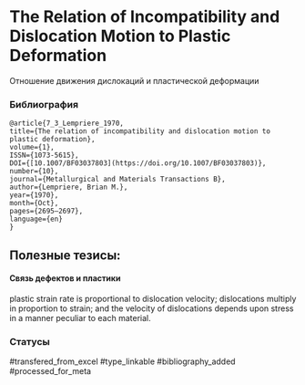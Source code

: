 # The Relation of Incompatibility and Dislocation Motion to Plastic Deformation

Отношение движения дислокаций и пластической деформации

### Библиография
```
@article{7_3_Lempriere_1970,
title={The relation of incompatibility and dislocation motion to plastic deformation},
volume={1},
ISSN={1073-5615},
DOI={[10.1007/BF03037803](https://doi.org/10.1007/BF03037803)},
number={10},
journal={Metallurgical and Materials Transactions B},
author={Lempriere, Brian M.},
year={1970},
month={Oct},
pages={2695–2697},
language={en}
}
```

## Полезные тезисы:


#### Связь дефектов и пластики
plastic strain rate is proportional
to dislocation velocity; dislocations multiply in
proportion to strain; and the velocity of dislocations
depends upon stress in a manner peculiar to each material.

### Статусы
#transfered_from_excel 
#type_linkable 
#bibliography_added
#processed_for_meta

